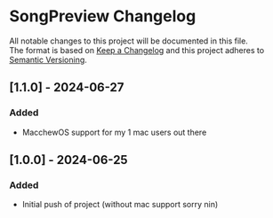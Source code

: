 # SongPreview Changelog

All notable changes to this project will be documented in this file.        
The format is based on [Keep a Changelog](http://keepachangelog.com/)       and this project adheres to [Semantic Versioning](http://semver.org/).      

## [1.1.0] - 2024-06-27

### Added

- MacchewOS support for my 1 mac users out there

## [1.0.0] - 2024-06-25

### Added

- Initial push of project (without mac support sorry nin)
